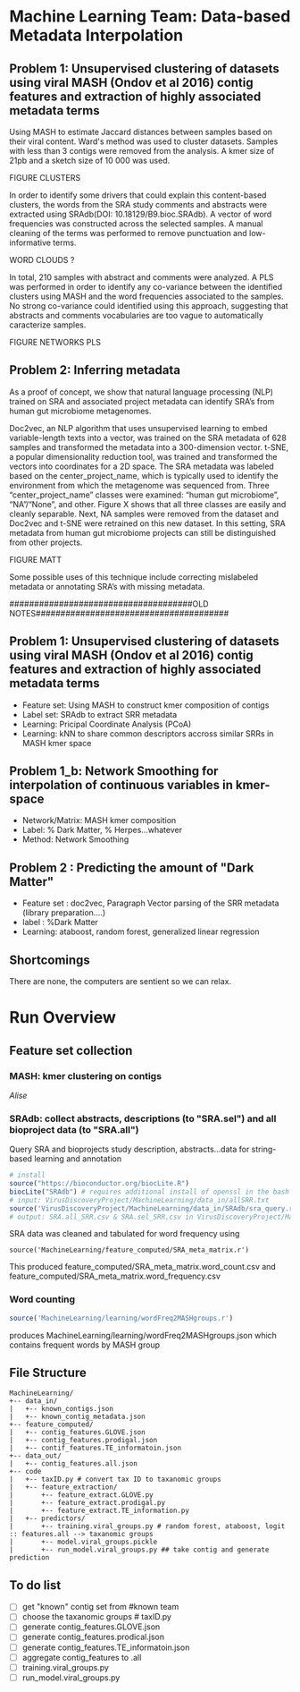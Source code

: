 # Machine Learning Team: Data-based Metadata Interpolation

## Problem 1: Unsupervised clustering of datasets using viral MASH (Ondov et al 2016) contig features and extraction of highly associated metadata terms

Using MASH to estimate Jaccard distances between samples based on their viral content. Ward's method was used to cluster datasets. Samples with less than 3 contigs were removed from the analysis. A kmer size of 21pb and a sketch size of 10 000 was used.

FIGURE CLUSTERS

In order to identify some drivers that could explain this content-based clusters, the words from the SRA study comments and abstracts were extracted using SRAdb(DOI: 10.18129/B9.bioc.SRAdb). 
A vector of word frequencies was constructed across the selected samples. A manual cleaning of the terms was performed to remove punctuation and low-informative terms. 

WORD CLOUDS ?

In total, 210 samples with abstract and comments were analyzed. A PLS was performed in order to identify any co-variance between the identified clusters using MASH and the word frequencies associated to the samples. No strong co-variance could identified using this approach, suggesting that abstracts and comments vocabularies are too vague to automatically caracterize samples.

FIGURE NETWORKS PLS



## Problem 2: Inferring metadata 

As a proof of concept, we show that natural language processing (NLP) trained on SRA and associated project metadata can identify SRA’s from human gut microbiome metagenomes. 

Doc2vec, an NLP algorithm that uses unsupervised learning to embed variable-length texts into a vector, was trained on the SRA metadata of 628 samples and transformed the metadata into a 300-dimension vector. t-SNE, a popular dimensionality reduction tool, was trained and transformed the vectors into coordinates for a 2D space. 
The SRA metadata was labeled based on the center_project_name, which is typically used to identify the environment from which the metagenome was sequenced from. Three “center_project_name” classes were examined: “human gut microbiome”, “NA”/“None”, and other. Figure X shows that all three classes are easily and cleanly separable. Next, NA samples were removed from the dataset and Doc2vec and t-SNE were retrained on this new dataset. In this setting, SRA metadata from human gut microbiome projects can still be distinguished from other projects.

FIGURE MATT

Some possible uses of this technique include correcting mislabeled metadata or annotating SRA’s with missing metadata.








#####################################OLD NOTES#######################################

## Problem 1: Unsupervised clustering of datasets using viral MASH (Ondov et al 2016) contig features and extraction of highly associated metadata terms
- Feature set: Using MASH to construct kmer composition of contigs
- Label set: SRAdb to extract SRR metadata
- Learning: Pricipal Coordinate Analysis (PCoA)
- Learning: kNN to share common descriptors accross similar SRRs in MASH kmer space

## Problem 1_b: Network Smoothing for interpolation of continuous variables in kmer-space
- Network/Matrix: MASH kmer composition
- Label: % Dark Matter, % Herpes...whatever
- Method: Network Smoothing

## Problem 2 : Predicting the amount of "Dark Matter"
- Feature set : doc2vec, Paragraph Vector parsing of the SRR metadata (library preparation....) 
- label : %Dark Matter
- Learning: ataboost, random forest, generalized linear regression

## Shortcomings
There are none, the computers are sentient so we can relax.

# Run Overview

## Feature set collection

### MASH: kmer clustering on contigs

*Alise*

### SRAdb: collect abstracts, descriptions (to "SRA.sel") and all bioproject data (to "SRA.all")
Query SRA and bioprojects study description, abstracts...data for string-based learning and annotation
```R
# install
source("https://bioconductor.org/biocLite.R")
biocLite("SRAdb") # requires additional install of openssl in the bash environment
# input: VirusDiscoveryProject/MachineLearning/data_in/allSRR.txt
source('VirusDiscoveryProject/MachineLearning/data_in/SRAdb/sra_query.r')
# output: SRA.all_SRR.csv & SRA.sel_SRR.csv in VirusDiscoveryProject/MachineLearning/data_in/SRAdb/
```
SRA data was cleaned and tabulated for word frequency using
```
source('MachineLearning/feature_computed/SRA_meta_matrix.r')
```
This produced feature_computed/SRA_meta_matrix.word_count.csv and feature_computed/SRA_meta_matrix.word_frequency.csv

### Word counting 

```R
source('MachineLearning/learning/wordFreq2MASHgroups.r')
```
produces MachineLearning/learning/wordFreq2MASHgroups.json which contains frequent words by MASH group

## File Structure
```
MachineLearning/
+-- data_in/
|   +-- known_contigs.json
|   +-- known_contig_metadata.json
+-- feature_computed/
|   +-- contig_features.GLOVE.json
|   +-- contig_features.prodigal.json
|   +-- contif_features.TE_informatoin.json
+-- data_out/
|   +-- contig_features.all.json
+-- code
|   +-- taxID.py # convert tax ID to taxanomic groups
|   +-- feature_extraction/
|       +-- feature_extract.GLOVE.py
|       +-- feature_extract.prodigal.py
|       +-- feature_extract.TE_information.py
|   +-- predictors/
|       +-- training.viral_groups.py # random forest, ataboost, logit :: features.all --> taxanomic groups
|       +-- model.viral_groups.pickle
|       +-- run_model.viral_groups.py ## take contig and generate prediction
```
## To do list
- [ ] get "known" contig set from #known team 
- [ ] choose the taxanomic groups # taxID.py
- [ ] generate contig_features.GLOVE.json
- [ ] generate contig_features.prodical.json
- [ ] generate contig_features.TE_informatoin.json
- [ ] aggregate contig_features to .all
- [ ] training.viral_groups.py 
- [ ] run_model.viral_groups.py
